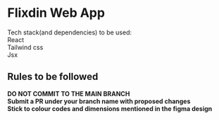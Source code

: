 # Flixdin Web App
Tech stack(and dependencies) to be used: <br/> 
React <br/> 
Tailwind css <br/> 
Jsx <br/> 
## Rules to be followed
<b>DO NOT COMMIT TO THE MAIN BRANCH<b/> <br/> 
Submit a PR under your branch name with proposed changes<br/> 
Stick to colour codes and dimensions mentioned in the figma design<br/> 

